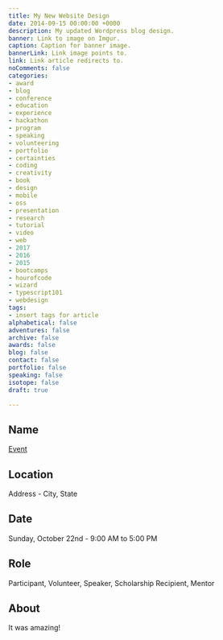 ```yaml
---
title: My New Website Design
date: 2014-09-15 00:00:00 +0000
description: My updated Wordpress blog design.
banner: Link to image on Imgur.
caption: Caption for banner image.
bannerLink: Link image points to.
link: Link article redirects to.
noComments: false
categories:
- award
- blog
- conference
- education
- experience
- hackathon
- program
- speaking
- volunteering
- portfolio
- certainties
- coding
- creativity
- book
- design
- mobile
- oss
- presentation
- research
- tutorial
- video
- web
- 2017
- 2016
- 2015
- bootcamps
- hourofcode
- wizard
- typescript101
- webdesign
tags:
- insert tags for article
alphabetical: false
adventures: false
archive: false
awards: false
blog: false
contact: false
portfolio: false
speaking: false
isotope: false
draft: true

---
```


## Name

[Event](//google.com)

## Location

Address - City, State

## Date

Sunday, October 22nd - 9:00 AM to 5:00 PM

## Role

Participant, Volunteer, Speaker, Scholarship Recipient, Mentor

## About

It was amazing!
